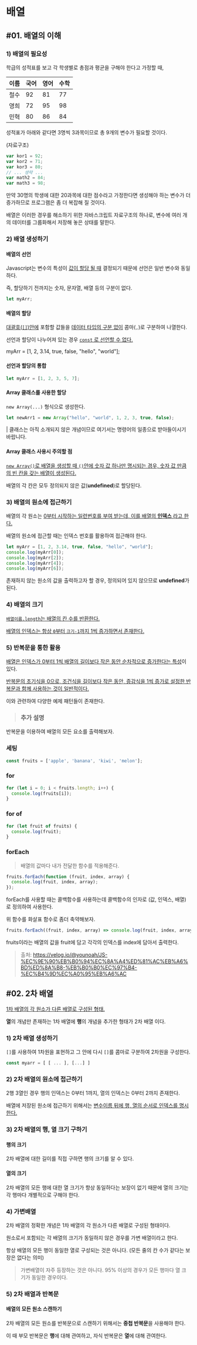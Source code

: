 # 배열

## #01. 배열의 이해

### 1) 배열의 필요성

학급의 성적표를 보고 각 학생별로 총점과 평균을 구해야 한다고 가정할 때,

| 이름 | 국어 | 영어 | 수학 |
|---|---|---|---|
| 철수 | 92 | 81 | 77 |
| 영희 | 72 | 95 | 98 |
| 민혁 | 80 | 86 | 84 |

성적표가 아래와 같다면 3명씩 3과목이므로 총 9개의 변수가 필요할 것이다.

(자료구조) 


```jsx
var kor1 = 92;
var kor2 = 71;
var kor3 = 80;
// ... 생략 ...
var math2 = 84;
var math3 = 98;
```

만약 30명의 학생에 대한 20과목에 대한 점수라고 가정한다면 생성해야 하는 변수가 더 증가하므로 프로그램은 좀 더 복잡해 질 것이다.

배열은 이러한 경우를 해소하기 위한 자바스크립트 자료구조의 하나로, 변수에 여러 개의 데이터를 그룹화해서 저장해 놓은 상태를 말한다.

### 2) 배열 생성하기

#### 배열의 선언

Javascript는 변수의 특성이 <U>값이 할당 될 때</U> 결정되기 때문에 선언은 일반 변수와 동일하다.

즉, 할당하기 전까지는 숫자, 문자열, 배열 등의 구분이 없다.

```jsx
let myArr;
```

#### 배열의 할당

<U>대괄호(`[]`)안에</U> 포함할 값들을 <U>데이터 타입의 구분 없이</U> 콤마(`,`)로 구분하여 나열한다.

선언과 할당이 나누어져 있는 경우 <U>`const` 로 선언할 수 없다.</U>

myArr = [1, 2, 3.14, true, false, "hello", "world"];

#### 선언과 할당의 통합

```js
let myArr = [1, 2, 3, 5, 7];
```

#### Array 클래스를 사용한 할당

`new Array(...)` 형식으로 생성한다.

```js
let newArr1 = new Array("hello", "world", 1, 2, 3, true, false);
```

| 클래스는 아직 소개되지 않은 개념이므로 여기서는 명령어의 일종으로 받아들이시기 바랍니다.

#### Array 클래스 사용시 주의할 점

<U>`new Array()`로 배열을 생성할 때 `()`안에 숫자 값 하나만 명시되는 경우, 숫자 값 만큼의 빈 칸을 갖는 배열이 생성된다.</U>

배열의 각 칸은 모두 정의되지 않은 값(**undefined**)로 할당된다.


### 3) 배열의 원소에 접근하기

배열의 각 원소는 <U>0부터 시작하는 일련번호를 부여 받는데, 이를 배열의 **인덱스** 라고 한다.</U>

배열의 원소에 접근할 때는 인덱스 번호를 활용하여 접근해야 한다.

```jsx
let myArr = [1, 2, 3.14, true, false, "hello", "world"];
console.log(myArr[0]);
console.log(myArr[2]);
console.log(myArr[4]);
console.log(myArr[6]);
```

존재하지 않는 원소의 값을 출력하고자 할 경우, 정의되어 있지 않으므로 **undefined**가 된다.

### 4) 배열의 크기

<U>`배열이름.length`는 배열의 칸 수를 반환한다.</U>

<U>배열의 인덱스는 항상 `0`부터 `크기-1`까지 1씩 증가하면서 존재한다.</U>

### 5) 반복문을 통한 활용

<U>배열은 인덱스가 0부터 1씩 배열의 길이보다 작은 동안 순차적으로 증가한다는 특성</U>이 있다.

<U>반복문의 초기식을 0으로, 조건식을 길이보다 작은 동안, 증감식을 1씩 증가로 설정한 반복문과 함께 사용하는 것이 일반적이다.</U>

이와 관련하여 다양한 예제 패턴들이 존재한다.

> ### 추가 설명

반복문을 이용하여 배열의 모든 요소를 출력해보자.


### 세팅
```javascript
const fruits = ['apple', 'banana', 'kiwi', 'melon'];
```


### for
```javascript
for (let i = 0; i < fruits.length; i++) {
  console.log(fruits[i]);
}
```

### for of
```javascript
for (let fruit of fruits) {
  console.log(fruit);
}
```

### forEach
> 배열의 값마다 내가 전달한 함수를 적용해준다.
```javascript
fruits.forEach(function (fruit, index, array) {
  console.log(fruit, index, array);
});
```
forEach를 사용할 때는 콜백함수를 사용하는데 콜백함수의 인자로 (값, 인덱스, 배열) 로 정의하여 사용한다.


위 함수를 화살표 함수로 좀더 축약해보자.
```javascript
fruits.forEach((fruit, index, array) => console.log(fruit, index, array));
```
fruits이라는 배열의 값을 fruit에 담고 각각의 인덱스를 index에 담아서 출력한다.

> 출처: https://velog.io/@younoah/JS-%EC%9E%90%EB%B0%94%EC%8A%A4%ED%81%AC%EB%A6%BD%ED%8A%B8-%EB%B0%B0%EC%97%B4-%EC%B4%9D%EC%A0%95%EB%A6%AC

## #02. 2차 배열

<U>1차 배열의 각 원소가 다른 배열로 구성된 형태.</U>

**열**의 개념만 존재하는 1차 배열에 **행**의 개념을 추가한 형태가 2차 배열 이다.

### 1) 2차 배열 생성하기

`[]`를 사용하여 1차원을 표현하고 그 안에 다시 `[]`를 콤마로 구분하여 2차원을 구성한다.

```js
const myarr = [ [ ... ], [...] ]
```

### 2) 2차 배열의 원소에 접근하기

2행 3열인 경우 행의 인덱스는 0부터 1까지, 열의 인덱스는 0부터 2까지 존재한다.

배열에 저장된 원소에 접근하기 위해서는 <U>변수이름 뒤에 행, 열의 순서로 인덱스를 명시한다.</U>

### 3) 2차 배열의 행, 열 크기 구하기

#### 행의 크기

2차 배열에 대한 길이를 직접 구하면 행의 크기를 알 수 있다.

#### 열의 크기

2차 배열의 모든 행에 대한 열 크기가 항상 동일하다는 보장이 없기 때문에 열의 크기는 각 행마다 개별적으로 구해야 한다.

### 4) 가변배열

2차 배열의 정확한 개념은 1차 배열의 각 원소가 다른 배열로 구성된 형태이다. 

원소로서 포함되는 각 배열의 크기가 동일하지 않은 경우를 가변 배열이라고 한다.

항상 배열의 모든 행이 동일한 열로 구성되는 것은 아니다. (모든 줄의 칸 수가 같다는 보장은 없다는 의미)

> 가변배열이 자주 등장하는 것은 아니다. 95% 이상의 경우가 모든 행마다 열 크기가 동일한 경우이다.

### 5) 2차 배열과 반복문

#### 배열의 모든 원소 스캔하기

2차 배열의 모든 원소를 반복문으로 스캔하기 위해서는 **중첩 반복문**을 사용해야 한다.

이 때 부모 반복문은 **행**에 대해 관여하고, 자식 반복문은 **열**에 대해 관여한다.